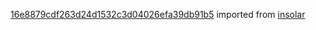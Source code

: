 [16e8879cdf263d24d1532c3d04026efa39db91b5](https://github.com/insolar/insolar/commit/16e8879cdf263d24d1532c3d04026efa39db91b5) imported from [insolar](https://github.com/insolar/insolar)
